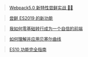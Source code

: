 > [Webpack5.0 新特性尝鲜实战 🦀🦀](https://mp.weixin.qq.com/s?__biz=MzI3NzIzMDY0NA==&mid=2247486163&idx=1&sn=187bce2ea76ead1bffee548bbeae117d&chksm=eb682f88dc1fa69e329c904699182b84e762701071d6f7bb1100e2227eb9ee076750d7c55549&mpshare=1&scene=1&srcid=0312riO1t6YRFHsfCZ3M44Eo#rd)

> [尝鲜 ES2019 的新功能](https://mp.weixin.qq.com/s?__biz=MzI3NzIzMDY0NA==&mid=2247486164&idx=1&sn=0d687479c3db83c6bdb7322c58c163b9&chksm=eb682f8fdc1fa699f17e6682cfd3bc2d37116cef0d97418ee3d680a22d5aae0a179551c17bd5&mpshare=1&scene=1&srcid=0313p5UhuFNyPbwIRV6bj9xt#rd)

> [我如何零基础转行成为一个自信的前端](https://mp.weixin.qq.com/s?__biz=MzA5MTI0ODUzNQ==&mid=2652949555&idx=1&sn=809a09829342b7fc94a9a9021a10c47d&chksm=8bab2ecbbcdca7dd3a75c440df809ed379c9ace4551b2f66077a0bd39f804a1cfedcd8764f0e&mpshare=1&scene=1&srcid=1222Lod8gyvQApr9hekNnKTT#rd)

> [如何理解并应用贝塞尔曲线](https://juejin.im/post/5c89f53e6fb9a049d05e9aad)

> [ES10 功能完全指南
](https://mp.weixin.qq.com/s?__biz=MzAxODE2MjM1MA%3D%3D&mid=2651556032&idx=2&sn=f336fd2d0ba704a8e9c5681486c56162#rd)
